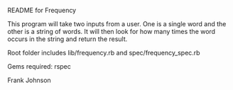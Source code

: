 README for Frequency

This program will take two inputs from a user. One is a single word and the other is a string of words. It will then look for how many times the word occurs in the string and return the result.

Root folder includes lib/frequency.rb and spec/frequency_spec.rb

Gems required: rspec

Frank Johnson
